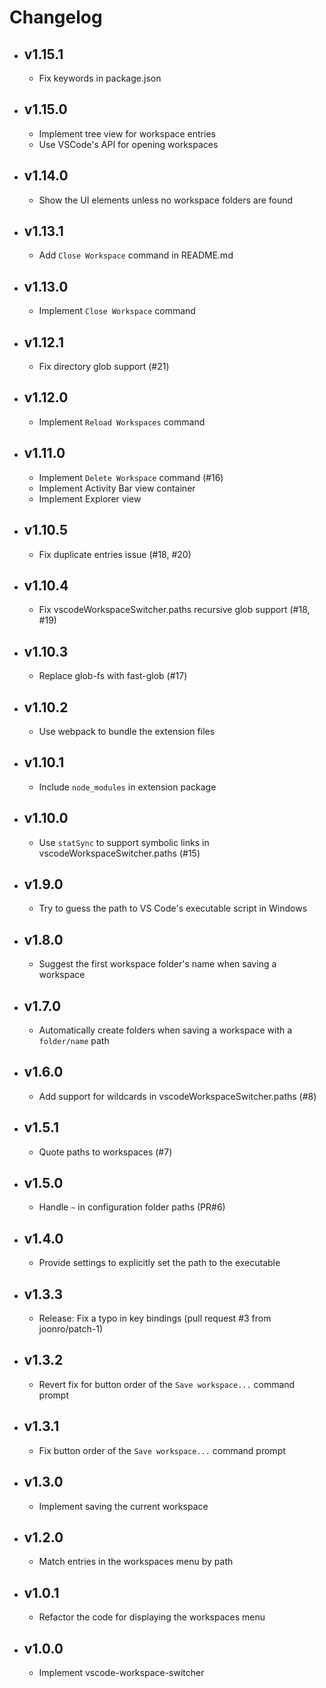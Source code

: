 # Changelog

- ## v1.15.1
    - Fix keywords in package.json

- ## v1.15.0
    - Implement tree view for workspace entries
    - Use VSCode's API for opening workspaces

- ## v1.14.0
    - Show the UI elements unless no workspace folders are found

- ## v1.13.1
    - Add `Close Workspace` command in README.md

- ## v1.13.0
    - Implement `Close Workspace` command

- ## v1.12.1
    - Fix directory glob support (#21)

- ## v1.12.0
    - Implement `Reload Workspaces` command

- ## v1.11.0
    - Implement `Delete Workspace` command (#16)
    - Implement Activity Bar view container
    - Implement Explorer view

- ## v1.10.5
    - Fix duplicate entries issue (#18, #20)

- ## v1.10.4
    - Fix vscodeWorkspaceSwitcher.paths recursive glob support (#18, #19)

- ## v1.10.3
    - Replace glob-fs with fast-glob (#17)

- ## v1.10.2
    - Use webpack to bundle the extension files

- ## v1.10.1
    - Include `node_modules` in extension package

- ## v1.10.0
    - Use `statSync` to support symbolic links in vscodeWorkspaceSwitcher.paths (#15)

- ## v1.9.0
    - Try to guess the path to VS Code's executable script in Windows

- ## v1.8.0
    - Suggest the first workspace folder's name when saving a workspace

- ## v1.7.0
    - Automatically create folders when saving a workspace with a `folder/name` path

- ## v1.6.0
    - Add support for wildcards in vscodeWorkspaceSwitcher.paths (#8)

- ## v1.5.1
    - Quote paths to workspaces (#7)

- ## v1.5.0
    - Handle `~` in configuration folder paths (PR#6)

- ## v1.4.0
    - Provide settings to explicitly set the path to the executable

- ## v1.3.3
    - Release: Fix a typo in key bindings (pull request #3 from joonro/patch-1)

- ## v1.3.2
    - Revert fix for button order of the `Save workspace...` command prompt

- ## v1.3.1
    - Fix button order of the `Save workspace...` command prompt

- ## v1.3.0
    - Implement saving the current workspace

- ## v1.2.0
    - Match entries in the workspaces menu by path

- ## v1.0.1
    - Refactor the code for displaying the workspaces menu

- ## v1.0.0
    - Implement vscode-workspace-switcher
